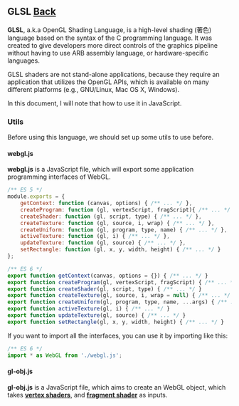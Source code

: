 ## GLSL [Back](./../webgl.md)

**GLSL**, a.k.a OpenGL Shading Language, is a high-level shading (著色) language based on the syntax of the C programming language. It was created to give developers more direct controls of the graphics pipeline without having to use ARB assembly language, or hardware-specific languages.

GLSL shaders are not stand-alone applications, because they require an application that utilizes the OpenGL APIs, which is available on many different platforms (e.g., GNU/Linux, Mac OS X, Windows).

In this document, I will note that how to use it in JavaScript.

### Utils

Before using this language, we should set up some utils to use before.

#### webgl.js

**webgl.js** is a JavaScript file, which will export some application programming interfaces of WebGL.

```js
/** ES 5 */
module.exports = {
    getContext: function (canvas, options) { /** ... */ },
    createProgram: function (gl, vertexScript, fragScript){ /** ... */ },
    createShader: function (gl, script, type) { /** ... */ },
    createTexture: function (gl, source, i, wrap) { /** ... */ },
    createUniform: function (gl, program, type, name) { /** ... */ },
    activeTexture: function (gl, i) { /** ... */ },
    updateTexture: function (gl, source) { /** ... */ },
    setRectangle: function (gl, x, y, width, height) { /** ... */ }
};

/** ES 6 */
export function getContext(canvas, options = {}) { /** ... */ }
export function createProgram(gl, vertexScript, fragScript) { /** ... */ }
export function createShader(gl, script, type) { /** ... */ }
export function createTexture(gl, source, i, wrap = null) { /** ... */ }
export function createUniform(gl, program, type, name, ...args) { /** ... */ }
export function activeTexture(gl, i) { /** ... */ }
export function updateTexture(gl, source) { /** ... */ }
export function setRectangle(gl, x, y, width, height) { /** ... */ }
```

If you want to import all the interfaces, you can use it by importing like this:

```js
/** ES 6 */
import * as WebGL from './webgl.js';
```

#### gl-obj.js

**gl-obj.js** is a JavaScript file, which aims to create an WebGL object, which takes [**vertex shaders**](https://www.opengl.org/wiki/Vertex_Shader), and [**fragment shader**](https://www.opengl.org/wiki/Fragment_Shader) as inputs.
